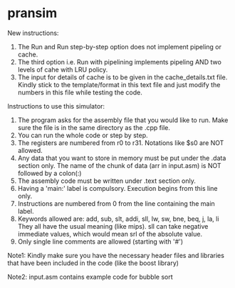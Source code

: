 # pransim
New instructions:
1. The Run and Run step-by-step option does not implement pipeling or cache.
2. The third option i.e. Run with pipelining implements pipeling AND two levels of cahe with LRU policy.
3. The input for details of cache is to be given in the cache_details.txt file. Kindly stick to the template/format in this text file and just modify the numbers in this file while testing the code.

Instructions to use this simulator:
1. The program asks for the assembly file that you would like to run. Make sure the file is in the same directory as the .cpp file.
2. You can run the whole code or step by step.
3. The registers are numbered from r0 to r31. Notations like $s0 are NOT allowed.
4. Any data that you want to store in memory must be put under the .data section only. The name of the chunk of data (arr in input.asm) is NOT followed by a colon(:)
5. The assembly code must be written under .text section only. 
6. Having a 'main:' label is compulsory. Execution begins from this line only.
7. Instructions are numbered from 0 from the line containing the main label.
8. Keywords allowed are: add, sub, slt, addi, sll, lw, sw, bne, beq, j, la, li
They all have the usual meaning (like mips). sll can take negative immediate values, which would mean srl of the absolute value.
9. Only single line comments are allowed (starting with '#')

Note1: Kindly make sure you have the necessary header files and libraries that have been included in the code (like the boost library)

Note2: input.asm contains example code for bubble sort
